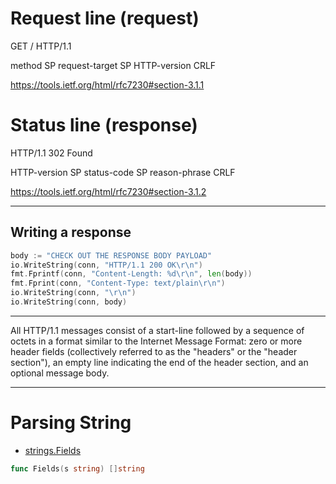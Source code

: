# Request line (request)

GET / HTTP/1.1

method SP request-target SP HTTP-version CRLF

https://tools.ietf.org/html/rfc7230#section-3.1.1

# Status line (response)

HTTP/1.1 302 Found

HTTP-version SP status-code SP reason-phrase CRLF

https://tools.ietf.org/html/rfc7230#section-3.1.2

***

## Writing a response

``` Go
body := "CHECK OUT THE RESPONSE BODY PAYLOAD"
io.WriteString(conn, "HTTP/1.1 200 OK\r\n")
fmt.Fprintf(conn, "Content-Length: %d\r\n", len(body))
fmt.Fprint(conn, "Content-Type: text/plain\r\n")
io.WriteString(conn, "\r\n")
io.WriteString(conn, body)
```

***

All HTTP/1.1 messages consist of a start-line 
followed by a sequence of octets in a format similar to 
the Internet Message Format: zero or more header fields 
(collectively referred to as the "headers" or the "header section"), 
an empty line indicating the end of the header section, 
and an optional message body.

***

# Parsing String
- [strings.Fields](https://godoc.org/strings#Fields)
``` Go
func Fields(s string) []string
```